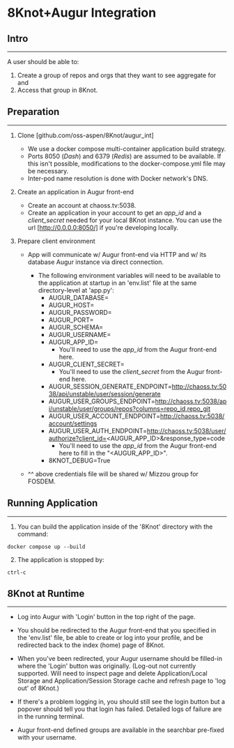 # **8Knot+Augur Integration**

## **Intro**
---

A user should be able to:
1. Create a group of repos and orgs that they want to see aggregate for and
2. Access that group in 8Knot.

## **Preparation**
---
1. Clone [github.com/oss-aspen/8Knot/augur_int]
   - We use a docker compose multi-container application build strategy.
   - Ports 8050 (*Dash*) and 6379 (*Redis*) are assumed to be available. If this isn't possible, modifications to the docker-compose.yml file may be necessary.
   - Inter-pod name resolution is done with Docker network's DNS.

2. Create an application in Augur front-end
   - Create an account at chaoss.tv:5038.
   - Create an application in your account to get an *app_id* and a *client_secret* needed for your local 8Knot instance. You can use the url [http://0.0.0.0:8050/] if you're developing locally.

3. Prepare client environment
   - App will communicate w/ Augur front-end via HTTP and w/ its database Augur instance via direct connection.
     - The following environment variables will need to be available to the application at startup in an 'env.list' file at the same directory-level at 'app.py':
       - AUGUR_DATABASE=
       - AUGUR_HOST=
       - AUGUR_PASSWORD=
       - AUGUR_PORT=
       - AUGUR_SCHEMA=
       - AUGUR_USERNAME=
       - AUGUR_APP_ID=
         - You'll need to use the *app_id* from the Augur front-end here.
       - AUGUR_CLIENT_SECRET=
         - You'll need to use the *client_secret* from the Augur front-end here.
       - AUGUR_SESSION_GENERATE_ENDPOINT=http://chaoss.tv:5038/api/unstable/user/session/generate
       - AUGUR_USER_GROUPS_ENDPOINT=http://chaoss.tv:5038/api/unstable/user/groups/repos?columns=repo_id,repo_git
       - AUGUR_USER_ACCOUNT_ENDPOINT=http://chaoss.tv:5038/account/settings
       - AUGUR_USER_AUTH_ENDPOINT=http://chaoss.tv:5038/user/authorize?client_id=<AUGUR_APP_ID>&response_type=code
         - You'll need to use the *app_id* from the Augur front-end here to fill in the "<AUGUR_APP_ID>".
       - 8KNOT_DEBUG=True

    - ^^ above credentials file will be shared w/ Mizzou group for FOSDEM.

## **Running Application**
---
1. You can build the application inside of the '8Knot' directory with the command:
```
docker compose up --build
```
2. The application is stopped by:
```
ctrl-c
```

## **8Knot at Runtime**
---
- Log into Augur with 'Login' button in the top right of the page.

- You should be redirected to the Augur front-end that you specified in the 'env.list' file, be able to create or log into your profile, and be redirected back to the index (home) page of 8Knot.

- When you've been redirected, your Augur username should be filled-in where the 'Login' button was originally. (Log-out not currently supported. Will need to inspect page and delete Application/Local Storage and Application/Session Storage cache and refresh page to 'log out' of 8Knot.)

- If there's a problem logging in, you should still see the login button but a popover should tell you that login has failed. Detailed logs of failure are in the running terminal.

- Augur front-end defined groups are available in the searchbar pre-fixed with your username.
